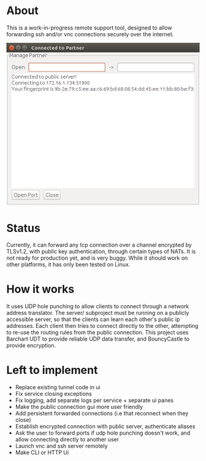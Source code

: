 # About

This is a work-in-progress remote support tool, designed to allow forwarding ssh and/or vnc connections securely over the internet.

![screenshot 1](https://raw.githubusercontent.com/jtjj222/remote-support/master/images/screen1.png)

# Status

Currently, it can forward any tcp connection over a channel encrypted by TLSv1.2, with public key authentication, through certain types of NATs.
It is not ready for production yet, and is very buggy. While it should work on other platforms, it has only been tested on Linux.

# How it works

It uses UDP hole punching to allow clients to connect through a network address translator.
The server/ subproject must be running on a publicly accessible server, so that the clients can learn each other's public ip addresses.
Each client then tries to connect directly to the other, attempting to re-use the routing rules from the public connection.
This project uses Barchart UDT to provide reliable UDP data transfer, and BouncyCastle to provide encryption.

# Left to implement

- Replace existing tunnel code in ui
- Fix service closing exceptions
- Fix logging, add separate logs per service + separate ui panes
- Make the public connection gui more user friendly
- Add persistent forwarded connections (i.e that reconnect when they close)
- Establish encrypted connection with public server, authenticate aliases
- Ask the user to forward ports if udp hole punching doesn't work, and allow connecting directly to another user
- Launch vnc and ssh server remotely
- Make CLI or HTTP Ui
